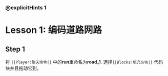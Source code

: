 ### @explicitHints 1

# Lesson 1: 编码道路网路

## Step 1
将 ``||Player:聊天命令||`` 中的**run**重命名为**road_1**. 选择``||Blocks:填充方块||`` 代码块并且拖动它到。

